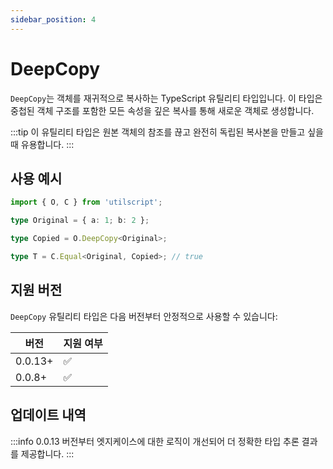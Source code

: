 ```yaml
---
sidebar_position: 4
---
```


# DeepCopy

`DeepCopy`는 객체를 재귀적으로 복사하는 TypeScript 유틸리티 타입입니다. 이 타입은 중첩된 객체 구조를 포함한 모든 속성을 깊은 복사를 통해 새로운 객체로 생성합니다.

:::tip
이 유틸리티 타입은 원본 객체의 참조를 끊고 완전히 독립된 복사본을 만들고 싶을 때 유용합니다.
:::

## 사용 예시

```ts
import { O, C } from 'utilscript';

type Original = { a: 1; b: 2 };

type Copied = O.DeepCopy<Original>;

type T = C.Equal<Original, Copied>; // true
```

## 지원 버전

`DeepCopy` 유틸리티 타입은 다음 버전부터 안정적으로 사용할 수 있습니다:

| 버전    | 지원 여부 |
| ------- | --------- |
| 0.0.13+ | ✅        |
| 0.0.8+  | ✅        |

## 업데이트 내역

:::info
0.0.13 버전부터 엣지케이스에 대한 로직이 개선되어 더 정확한 타입 추론 결과를 제공합니다.
:::
